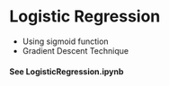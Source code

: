 # Logistic Regression


- Using sigmoid function
- Gradient Descent Technique <br />


#### See LogisticRegression.ipynb
